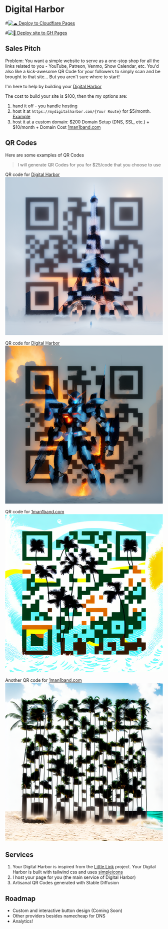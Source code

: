 # Digital Harbor

#[![☁ ️Deploy to Cloudflare Pages](https://github.com/DigitalHarbor7/DigitalHarbor/actions/workflows/cloudflare-pages-deployment.yml/badge.svg)](https://github.com/DigitalHarbor7/DigitalHarbor/actions/workflows/cloudflare-pages-deployment.yml)

#[![🌱 Deploy site to GH Pages](https://github.com/doompony/DigitalHarbor/actions/workflows/main.yml/badge.svg)](https://github.com/doompony/DigitalHarbor/actions/workflows/main.yml)

## Sales Pitch

Problem: You want a simple website to serve as a one-stop shop for all the
links related to you - YouTube, Patreon, Venmo, Show Calendar, etc. You'd also
like a kick-awesome QR Code for your followers to simply scan and be brought to
that site... But you aren't sure where to start!

I'm here to help by building your [Digital Harbor](https://mydigitalharbor.com)

The cost to build your site is $100, then the my options are:

1. hand it off - you handle hosting
2. host it at `https://mydigitalharbor.com/{Your Route}` for $5/month. [Example](https://mydigitalharbor.com/1man1-band)
4. host it at a custom domain: $200 Domain Setup (DNS, SSL, etc.) + $10/month + Domain Cost [1man1band.com](https://1man1band.com)

## QR Codes

Here are some examples of QR Codes

>I will generate QR Codes for you for $25/code that you choose to use

QR code for [Digital Harbor](https://mydigitalharbor.com)
![Example](_site/qr/digital-harbor/qr1.png)

QR code for [Digital Harbor](https://mydigitalharbor.com)
![Example](_site/qr/digital-harbor/qr2.png)

QR code for [1man1band.com](https://1man1band.com)
![Example](_site/qr/1man1band/image.png)

Another QR code for [1man1band.com](https://1man1band.com)
![Example](_site/qr/1man1band/image(1).png)


## Services

1. Your Digital Harbor is inspired from the [Little Link](https://littlelink.io) project. Your Digital Harbor is built with tailwind css and uses [simpleicons](https://simpleicons.org)
2. I host your page for you (the main service of Digital Harbor)
3. Artisanal QR Codes generated with Stable Diffusion

## Roadmap
- Custom and interactive button design (Coming Soon)
- Other providers besides namecheap for DNS
- Analytics!
